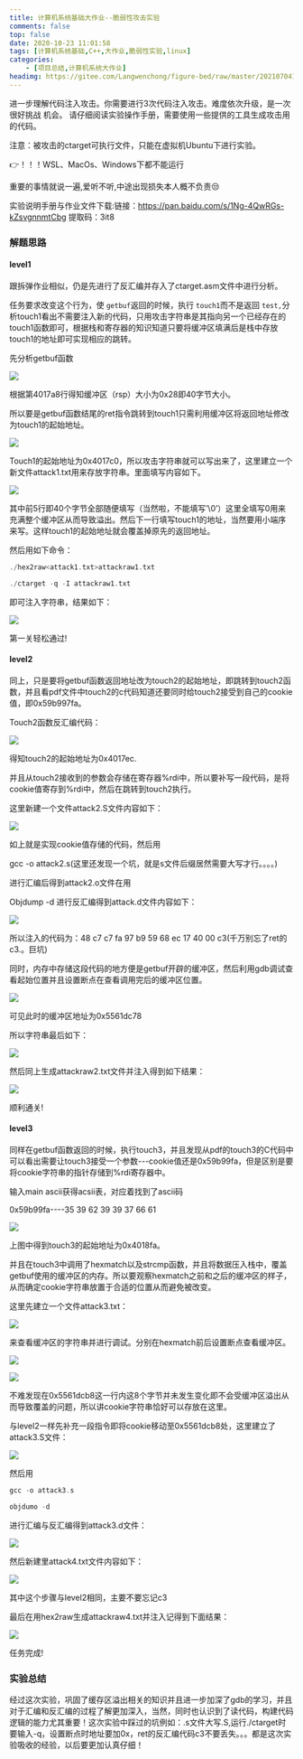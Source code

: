 ```yaml
---
title: 计算机系统基础大作业--脆弱性攻击实验
comments: false
top: false
date: 2020-10-23 11:01:58
tags: [计算机系统基础,C++,大作业,脆弱性实验,linux]
categories: 
	- [项目总结,计算机系统大作业]
headimg: https://gitee.com/Langwenchong/figure-bed/raw/master/20210704173312.png
---
```


进一步理解代码注入攻击。你需要进行3次代码注入攻击。难度依次升级，是一次很好挑战 机会。 请仔细阅读实验操作手册，需要使用一些提供的工具生成攻击用的代码。

 注意：被攻击的ctarget可执行文件，只能在虚拟机Ubuntu下进行实验。 

👉！！！WSL、MacOs、Windows下都不能运行 

重要的事情就说一遍,爱听不听,中途出现损失本人概不负责😒

实验说明手册与作业文件下载:链接：https://pan.baidu.com/s/1Ng-4QwRGs-kZsvgnnmtCbg 
提取码：3it8 

<!-- more -->

### 解题思路

#### level1

跟拆弹作业相似，仍是先进行了反汇编并存入了ctarget.asm文件中进行分析。

任务要求改变这个行为，使 `getbuf`返回的时候，执行 `touch1`而不是返回 `test,`分析touch1看出不需要注入新的代码，只用攻击字符串是其指向另一个已经存在的touch1函数即可，根据栈和寄存器的知识知道只要将缓冲区填满后是栈中存放touch1的地址即可实现相应的跳转。

先分析getbuf函数

![](https://pic.downk.cc/item/5f929e081cd1bbb86bf7268c.jpg)

根据第4017a8行得知缓冲区（rsp）大小为0x28即40字节大小。

所以要是getbuf函数结尾的ret指令跳转到touch1只需利用缓冲区将返回地址修改为touch1的起始地址。

![](https://pic.downk.cc/item/5f929e1c1cd1bbb86bf72ad1.jpg)

Touch1的起始地址为0x4017c0，所以攻击字符串就可以写出来了，这里建立一个新文件attack1.txt用来存放字符串。里面填写内容如下。

![](https://pic.downk.cc/item/5f929e2f1cd1bbb86bf72f72.jpg)

其中前5行即40个字节全部随便填写（当然啦，不能填写’\0’）这里全填写0用来充满整个缓冲区从而导致溢出。然后下一行填写touch1的地址，当然要用小端序来写。这样touch1的起始地址就会覆盖掉原先的返回地址。

然后用如下命令：

```C
./hex2raw<attack1.txt>attackraw1.txt
```

```C
./ctarget -q -I attackraw1.txt
```

即可注入字符串，结果如下：

![](https://pic.downk.cc/item/5f929e741cd1bbb86bf73d92.jpg)

第一关轻松通过!

#### level2

同上，只是要将getbuf函数返回地址改为touch2的起始地址，即跳转到touch2函数，并且看pdf文件中touch2的c代码知道还要同时给touch2接受到自己的cookie值，即0x59b997fa。

Touch2函数反汇编代码：

![](https://pic.downk.cc/item/5f929ea71cd1bbb86bf7469d.jpg)

得知touch2的起始地址为0x4017ec.

并且从touch2接收到的参数会存储在寄存器%rdi中，所以要补写一段代码，是将cookie值寄存到%rdi中，然后在跳转到touch2执行。

这里新建一个文件attack2.S文件内容如下：

![](https://pic.downk.cc/item/5f929ebe1cd1bbb86bf74aea.jpg)

如上就是实现cookie值存储的代码，然后用

gcc -o attack2.s(这里还发现一个坑，就是s文件后缀居然需要大写才行。。。。)

进行汇编后得到attack2.o文件在用

Objdump -d 进行反汇编得到attack.d文件内容如下：

![](https://pic.downk.cc/item/5f929ed61cd1bbb86bf74f07.jpg)

所以注入的代码为：48 c7 c7 fa 97 b9 59 68 ec 17 40 00 c3(千万别忘了ret的c3.。巨坑)

同时，内存中存储这段代码的地方便是getbuf开辟的缓冲区，然后利用gdb调试查看起始位置并且设置断点在查看调用完后的缓冲区位置。

![](https://pic.downk.cc/item/5f929ef21cd1bbb86bf755f7.jpg)

可见此时的缓冲区地址为0x5561dc78

所以字符串最后如下：

![](https://pic.downk.cc/item/5f929f121cd1bbb86bf75b04.jpg)

然后同上生成attackraw2.txt文件并注入得到如下结果：

![](https://pic.downk.cc/item/5f929f271cd1bbb86bf75f1c.jpg)

顺利通关!

#### level3

同样在getbuf函数返回的时候，执行touch3，并且发现从pdf的touch3的C代码中可以看出需要让touch3接受一个参数---cookie值还是0x59b99fa，但是区别是要将cookie字符串的指针存储到%rdi寄存器中。

输入main ascii获得acsii表，对应着找到了ascii码

0x59b99fa----35 39 62 39 39 37 66 61

![](https://pic.downk.cc/item/5f929f491cd1bbb86bf76629.jpg)

上图中得到touch3的起始地址为0x4018fa。

并且在touch3中调用了hexmatch以及strcmp函数，并且将数据压入栈中，覆盖getbuf使用的缓冲区的内存。所以要观察hexmatch之前和之后的缓冲区的样子，从而确定cookie字符串放置于合适的位置从而避免被改变。

这里先建立一个文件attack3.txt：

![](https://pic.downk.cc/item/5f929f661cd1bbb86bf76c18.jpg)

来查看缓冲区的字符串并进行调试。分别在hexmatch前后设置断点查看缓冲区。

![](https://pic.downk.cc/item/5f929f7c1cd1bbb86bf76f83.jpg)

![](https://pic.downk.cc/item/5f929f8e1cd1bbb86bf772c8.jpg)

不难发现在0x5561dcb8这一行内这8个字节并未发生变化即不会受缓冲区溢出从而导致覆盖的问题，所以讲cookie字符串恰好可以存放在这里。

与level2一样先补充一段指令即将cookie移动至0x5561dcb8处，这里建立了attack3.S文件：

![](https://pic.downk.cc/item/5f929fa41cd1bbb86bf7772a.jpg)

然后用

```c
gcc -o attack3.s
```

```c
objdumo -d
```

进行汇编与反汇编得到attack3.d文件：

![](https://pic.downk.cc/item/5f929fd61cd1bbb86bf77f09.jpg)

然后新建里attack4.txt文件内容如下：

![](https://pic.downk.cc/item/5f929fee1cd1bbb86bf782ad.jpg)

其中这个步骤与level2相同，主要不要忘记c3

最后在用hex2raw生成attackraw4.txt并注入记得到下面结果：

![](https://pic.downk.cc/item/5f92a00c1cd1bbb86bf78807.jpg)

任务完成!

### 实验总结

经过这次实验，巩固了缓存区溢出相关的知识并且进一步加深了gdb的学习，并且对于汇编和反汇编的过程了解更加深入，当然，同时也认识到了读代码，构建代码逻辑的能力尤其重要！这次实验中踩过的坑例如：.s文件大写.S,运行./ctarget时要输入-q，设置断点时地址要加0x，ret的反汇编代码c3不要丢失。。。都是这次实验吸收的经验，以后要更加认真仔细！

